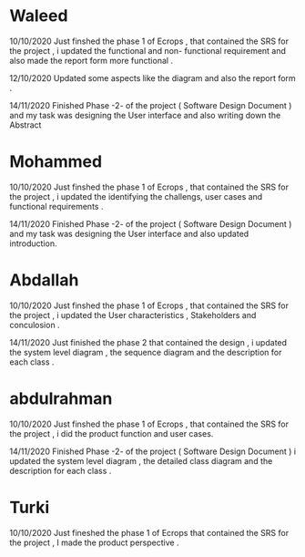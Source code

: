 # Waleed
10/10/2020 Just finshed the phase 1 of Ecrops , that contained the SRS for the project , i updated the functional and non- functional requirement and also made the report form more functional .

12/10/2020 Updated some aspects like the diagram and also the report form  .

14/11/2020 Finished Phase -2- of the project ( Software Design Document ) and my task was designing the User interface and also writing down the Abstract

# Mohammed

10/10/2020 Just finshed the phase 1 of Ecrops , that contained the SRS for the project , i updated the identifying the challengs, user cases and functional requirements . 

14/11/2020 Finished Phase -2- of the project ( Software Design Document ) and my task was designing the User interface and also updated introduction. 

# Abdallah
10/10/2020 Just finshed the phase 1 of Ecrops , that contained the SRS for the project , i updated the User characteristics , Stakeholders and conculosion .

14/11/2020 Just finished the phase 2 that contained the design , i updated the system level diagram , the sequence diagram and the description for each class .

# abdulrahman
10/10/2020 Just finshed the phase 1 of Ecrops , that contained the SRS for the project , i did the product function and user cases.

14/11/2020 Finished Phase -2- of the project ( Software Design Document )  i updated the system level diagram , the detailed class diagram and the description for each class .

# Turki 
10/10/2020 Just fineshed the phase 1 of Ecrops that contained the SRS for the project , I made the product perspective .
